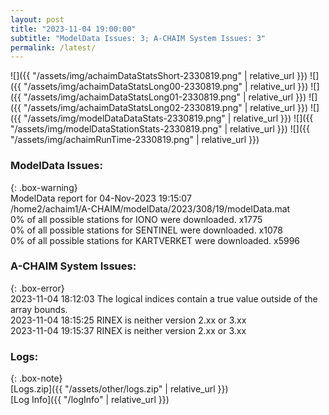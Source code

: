 ```yaml
---
layout: post
title: "2023-11-04 19:00:00"
subtitle: "ModelData Issues: 3; A-CHAIM System Issues: 3"
permalink: /latest/
---
```


![]({{ "/assets/img/achaimDataStatsShort-2330819.png" | relative_url }})
![]({{ "/assets/img/achaimDataStatsLong00-2330819.png" | relative_url }})
![]({{ "/assets/img/achaimDataStatsLong01-2330819.png" | relative_url }})
![]({{ "/assets/img/achaimDataStatsLong02-2330819.png" | relative_url }})
![]({{ "/assets/img/modelDataDataStats-2330819.png" | relative_url }})
![]({{ "/assets/img/modelDataStationStats-2330819.png" | relative_url }})
![]({{ "/assets/img/achaimRunTime-2330819.png" | relative_url }})


### ModelData Issues:  
  
{: .box-warning}  
 ModelData report for 04-Nov-2023 19:15:07   
 /home2/achaim1/A-CHAIM/modelData/2023/308/19/modelData.mat   
 0% of all possible stations for IONO were downloaded. x1775   
 0% of all possible stations for SENTINEL were downloaded. x1078   
 0% of all possible stations for KARTVERKET were downloaded. x5996   
  
### A-CHAIM System Issues:  
  
{: .box-error}  
2023-11-04 18:12:03 The logical indices contain a true value outside of the array bounds.  
2023-11-04 18:15:25 RINEX is neither version 2.xx or 3.xx  
2023-11-04 19:15:37 RINEX is neither version 2.xx or 3.xx  

### Logs:  
  
{: .box-note}  
[Logs.zip]({{ "/assets/other/logs.zip" | relative_url }})  
[Log Info]({{ "/logInfo" | relative_url }})  

